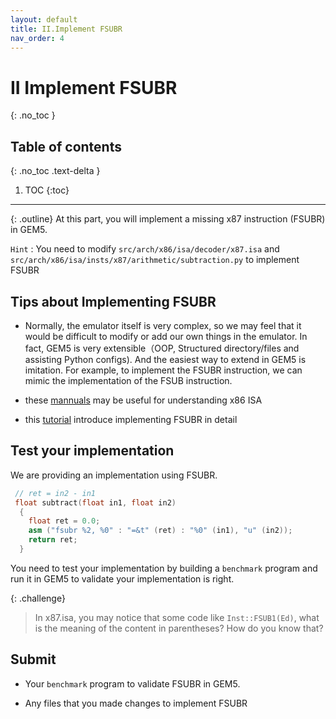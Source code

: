 ```yaml
---
layout: default
title: II.Implement FSUBR
nav_order: 4
---
```


# II Implement FSUBR
{: .no_toc }

## Table of contents
{: .no_toc .text-delta }

1. TOC
{:toc}
---

{: .outline}
At this part, you will implement a missing x87 instruction (FSUBR) in GEM5.

`Hint` : You need to modify `src/arch/x86/isa/decoder/x87.isa` and `src/arch/x86/isa/insts/x87/arithmetic/subtraction.py` to implement FSUBR

## Tips about Implementing FSUBR

- Normally, the emulator itself is very complex, so we may feel that it would be difficult to modify or add our own things in the emulator. In fact, GEM5 is very extensible（OOP, Structured directory/files and assisting Python configs). And the easiest way to extend in GEM5 is imitation. For example, to implement the FSUBR instruction, we can mimic the implementation of the FSUB instruction.

- these [mannuals](https://www.intel.com/content/www/us/en/developer/articles/technical/intel-sdm.html) may be useful for understanding x86 ISA

- this [tutorial](https://www.gem5.org/documentation/learning_gem5/gem5_101/homework-2) introduce implementing FSUBR in detail

## Test your implementation

We are providing an implementation using FSUBR.

```cpp
 // ret = in2 - in1
 float subtract(float in1, float in2)
  {
    float ret = 0.0;
    asm ("fsubr %2, %0" : "=&t" (ret) : "%0" (in1), "u" (in2));
    return ret;
  }
```

You need to test your implementation by building a `benchmark` program and run it in GEM5 to validate your implementation is right.

{: .challenge}
> In x87.isa, you may notice that some code like `Inst::FSUB1(Ed)`, what is the meaning of the content in parentheses? How do you know that?

## Submit

- Your `benchmark` program to validate FSUBR in GEM5.

- Any files that you made changes to implement FSUBR


